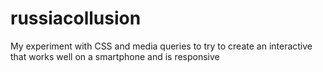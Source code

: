 # russiacollusion
My experiment with CSS and media queries to try to create an interactive that works well on a smartphone and is responsive
